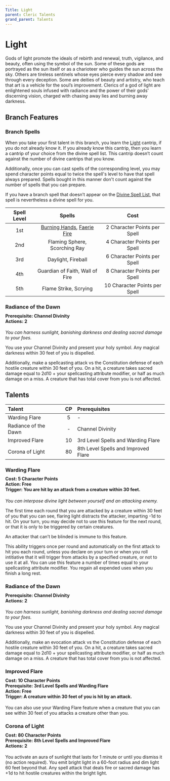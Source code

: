 ```yaml
---
Title: Light
parent: Cleric Talents
grand_parent: Talents
---
```

 
# Light
Gods of light promote the ideals of rebirth and renewal, truth, vigilance, and beauty, often using the symbol of the sun. Some of these gods are portrayed as the sun itself or as a charioteer who guides the sun across the sky. Others are tireless sentinels whose eyes pierce every shadow and see through every deception. Some are deities of beauty and artistry, who teach that art is a vehicle for the soul’s improvement. Clerics of a god of light are enlightened souls infused with radiance and the power of their gods’ discerning vision, charged with chasing away lies and burning away darkness.

## Branch Features
 
### Branch Spells
When you take your first talent in this branch, you learn the [Light](https://stormchaserroleplaying.com/stormchaserRPG/Spells/Cantrips/Evocation/#light) cantrip, if you do not already know it. If you already know this cantrip, then you learn a cantrip of your choice from the divine spell list. This cantrip doesn’t count against the number of divine cantrips that you know.

Additionally, once you can cast spells of the corresponding level, you may spend character points equal to twice the spell's level to have that spell always prepared. Spells bought in this manner don't count against the number of spells that you can prepare.
 
If you have a branch spell that doesn’t appear on the [Divine Spell List](https://stormchaserroleplaying.com/stormchaserRPG/Spells/Lists/Divine/), that spell is nevertheless a divine spell for you.
 
| Spell Level | Spells | Cost |
|:-----------:|:------:|:----:|
| 1st | [Burning Hands](https://stormchaserroleplaying.com/stormchaserRPG/Spells/1/Evocation/#burning-hands), [Faerie Fire](https://stormchaserroleplaying.com/stormchaserRPG/Spells/1/Evocation/#faerie-fire) | 2 Character Points per Spell |
| 2nd | Flaming Sphere, Scorching Ray | 4 Character Points per Spell |
| 3rd | Daylight, Fireball | 6 Character Points per Spell |
| 4th | Guardian of Faith, Wall of Fire | 8 Character Points per Spell |
| 5th | Flame Strike, Scrying | 10 Character Points per Spell |

### Radiance of the Dawn

<div style="margin-top:-10px;"></div>
 
#### **Prerequisite:** Channel Divinity<br>**Actions:** 2
*You can harness sunlight, banishing darkness and dealing sacred damage to your foes.* 

You use your Channel Divinity and present your holy symbol. Any magical darkness within 30 feet of you is dispelled. 

Additionally, make a spellcasting attack vs the Constitution defense of each hostile creature within 30 feet of you. On a hit, a creature takes sacred damage equal to 2d10 + your spellcasting attribute modifier, or half as much damage on a miss. A creature that has total cover from you is not affected.

## Talents
 
| Talent | CP | Prerequisites |
|:-------|:--:|:--------------|
| Warding Flare         | 5  | - |
| Radiance of the Dawn  | -  | Channel Divinity |
| Improved Flare        | 10 | 3rd Level Spells and Warding Flare |  
| Corona of Light       | 80 | 8th Level Spells and Improved Flare |  

### Warding Flare
 
<div style="margin-top:-10px;"></div>
 
#### **Cost:** 5 Character Points<br>**Action:** Free<br>**Trigger:** You are hit by an attack from a creature within 30 feet.
*You can interpose divine light between yourself and an attacking enemy.* 

The first time each round that you are attacked by a creature within 30 feet of you that you can see, flaring light distracts the attacker, imparting -1d to hit. On your turn, you may decide not to use this feature for the next round, or that it is only to be triggered by certain creatures.

An attacker that can’t be blinded is immune to this feature.

This ability triggers once per round and automatically on the first attack to hit you each round, unless you declare on your turn or when you roll intitiative that it will trigger from attacks by a specified creature, or not to use it at all. You can use this feature a number of times equal to your spellcasting attribute modifier. You regain all expended uses when you finish a long rest.

### Radiance of the Dawn

<div style="margin-top:-10px;"></div>
 
#### **Prerequisite:** Channel Divinity<br>**Actions:** 2
*You can harness sunlight, banishing darkness and dealing sacred damage to your foes.* 

You use your Channel Divinity and present your holy symbol. Any magical darkness within 30 feet of you is dispelled. 

Additionally, make an evocation attack vs the Constitution defense of each hostile creature within 30 feet of you. On a hit, a creature takes sacred damage equal to 2d10 + your spellcasting attribute modifier, or half as much damage on a miss. A creature that has total cover from you is not affected.

### Improved Flare
 
<div style="margin-top:-10px;"></div>
 
#### **Cost:** 10 Character Points<br>**Prerequisite:** 3rd Level Spells and Warding Flare<br>**Action:** Free<br>**Trigger:** A creature within 30 feet of you is hit by an attack.

You can also use your Warding Flare feature when a creature that you can see within 30 feet of you attacks a creature other than you.

### Corona of Light  
 
<div style="margin-top:-10px;"></div>
 
#### **Cost:** 80 Character Points<br>**Prerequisite:** 8th Level Spells and Improved Flare<br>**Actions:** 2
You activate an aura of sunlight that lasts for 1 minute or until you dismiss it (no action required). You emit bright light in a 60-foot radius and dim light 60 feet beyond that. Any spell attack that deals fire or sacred damage has +1d to hit hostile creatures within the bright light.
